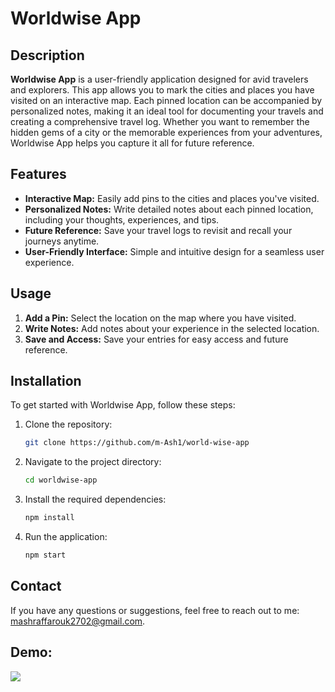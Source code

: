 # Worldwise App

## Description

**Worldwise App** is a user-friendly application designed for avid travelers and explorers. This app allows you to mark the cities and places you have visited on an interactive map. Each pinned location can be accompanied by personalized notes, making it an ideal tool for documenting your travels and creating a comprehensive travel log. Whether you want to remember the hidden gems of a city or the memorable experiences from your adventures, Worldwise App helps you capture it all for future reference.

## Features

- **Interactive Map:** Easily add pins to the cities and places you've visited.
- **Personalized Notes:** Write detailed notes about each pinned location, including your thoughts, experiences, and tips.
- **Future Reference:** Save your travel logs to revisit and recall your journeys anytime.
- **User-Friendly Interface:** Simple and intuitive design for a seamless user experience.

## Usage

1. **Add a Pin:** Select the location on the map where you have visited.
2. **Write Notes:** Add notes about your experience in the selected location.
3. **Save and Access:** Save your entries for easy access and future reference.

## Installation

To get started with Worldwise App, follow these steps:

1. Clone the repository:
   ```bash
   git clone https://github.com/m-Ash1/world-wise-app
   ```
2. Navigate to the project directory:
   ```bash
   cd worldwise-app
   ```
3. Install the required dependencies:
   ```bash
   npm install
   ```
4. Run the application:
   ```bash
   npm start
   ```
## Contact
If you have any questions or suggestions, feel free to reach out to me: mashraffarouk2702@gmail.com.

## Demo:
![](https://github.com/m-Ash1/world-wise-app/blob/master/World%20Wise%20Demo.gif)
